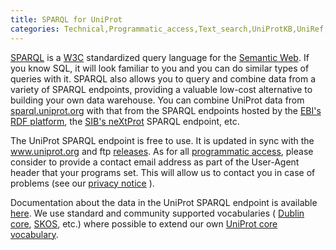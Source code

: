 ```yaml
---
title: SPARQL for UniProt
categories: Technical,Programmatic_access,Text_search,UniProtKB,UniRef,UniParc,help
---
```


[SPARQL](https://en.wikipedia.org/wiki/SPARQL) is a [W3C](https://en.wikipedia.org/wiki/World%5FWide%5FWeb%5FConsortium) standardized query language for the [Semantic Web](https://en.wikipedia.org/wiki/Semantic%5FWeb). If you know SQL, it will look familiar to you and you can do similar types of queries with it. SPARQL also allows you to query and combine data from a variety of SPARQL endpoints, providing a valuable low-cost alternative to building your own data warehouse. You can combine UniProt data from [sparql.uniprot.org](http://sparql.uniprot.org/) with that from the SPARQL endpoints hosted by the [EBI's RDF platform](https://www.ebi.ac.uk/rdf/), the [SIB's neXtProt](http://snorql.nextprot.org/) SPARQL endpoint, etc.

The UniProt SPARQL endpoint is free to use. It is updated in sync with the www.uniprot.org and ftp [releases](http://www.uniprot.org/help/synchronization). As for all [programmatic access](http://www.uniprot.org/help/programmatic%5Faccess), please consider to provide a contact email address as part of the User-Agent header that your programs set. This will allow us to contact you in case of problems (see our [privacy notice](http://www.uniprot.org/help/privacy) ).

Documentation about the data in the UniProt SPARQL endpoint is available [here](http://sparql.uniprot.org/.well-known/void). We use standard and community supported vocabularies ( [Dublin core](https://en.wikipedia.org/wiki/Dublin%5FCore), [SKOS](https://en.wikipedia.org/wiki/Simple%5FKnowledge%5FOrganization%5FSystem), etc.) where possible to extend our own [UniProt core vocabulary](http://www.uniprot.org/core/).
